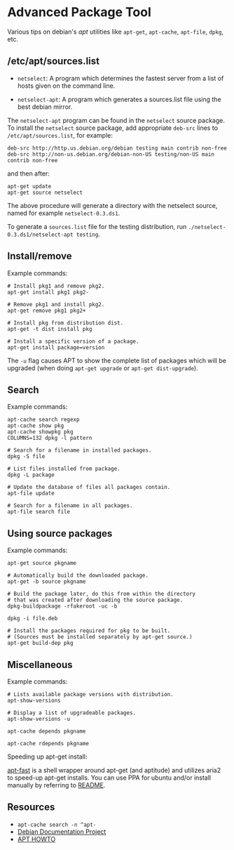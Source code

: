 Advanced Package Tool
=====================

Various tips on debian's *apt* utilities like `apt-get`, `apt-cache`, `apt-file`, `dpkg`, etc.

/etc/apt/sources.list
---------------------

- `netselect`:
  A program which determines the fastest server from a list of hosts given on the command line.

- `netselect-apt`:
  A program which generates a sources.list file using the best debian mirror.

The `netselect-apt` program can be found in the `netselect` source package.
To install the `netselect` source package,
add appropriate `deb-src` lines to `/etc/apt/sources.list`, for example:

    deb-src http://http.us.debian.org/debian testing main contrib non-free
    deb-src http://non-us.debian.org/debian-non-US testing/non-US main contrib non-free

and then after:

    apt-get update
    apt-get source netselect

The above procedure will generate a directory with the netselect source, named for example `netselect-0.3.ds1`.

To generate a `sources.list` file for the testing distribution,
run `./netselect-0.3.ds1/netselect-apt testing`.

Install/remove
--------------

Example commands:

    # Install pkg1 and remove pkg2.
    apt-get install pkg1 pkg2-
    
    # Remove pkg1 and install pkg2.
    apt-get remove pkg1 pkg2+

    # Install pkg from distribution dist. 
    apt-get -t dist install pkg
    
    # Install a specific version of a package.
    apt-get install package=version
    
The `-u` flag causes APT to show the complete list of packages which will be upgraded
(when doing `apt-get upgrade` or `apt-get dist-upgrade`).

Search
------

Example commands:

    apt-cache search regexp
    apt-cache show pkg
    apt-cache showpkg pkg
    COLUMNS=132 dpkg -l pattern
    
    # Search for a filename in installed packages.
    dpkg -S file
    
    # List files installed from package.
    dpkg -L package
    
    # Update the database of files all packages contain.
    apt-file update
    
    # Search for a filename in all packages.
    apt-file search file

Using source packages
---------------------

Example commands:

    apt-get source pkgname
    
    # Automatically build the downloaded package.
    apt-get -b source pkgname
    
    # Build the package later, do this from within the directory
    # that was created after downloading the source package.
    dpkg-buildpackage -rfakeroot -uc -b
    
    dpkg -i file.deb
    
    # Install the packages required for pkg to be built. 
    # (Sources must be installed separately by apt-get source.)
    apt-get build-dep pkg

Miscellaneous
-------------

Example commands:

    # Lists available package versions with distribution.
    apt-show-versions
    
    # Display a list of upgradeable packages.
    apt-show-versions -u
    
    apt-cache depends pkgname
    
    apt-cache rdepends pkgname

Speeding up apt-get install:

  [apt-fast](https://github.com/ilikenwf/apt-fast) is a shell wrapper around apt-get (and aptitude) and utilizes aria2 to speed-up apt-get installs. You can use PPA for ubuntu and/or install manually by referring to [README](https://github.com/ilikenwf/apt-fast/blob/master/README.md).

Resources
---------

- `apt-cache search -n ^apt-`
- [Debian Documentation Project][1]
- [APT HOWTO][2]

[1]: http://www.debian.org/doc/ddp
[2]: http://www.debian.org/doc/manuals/apt-howto/index.en.html
